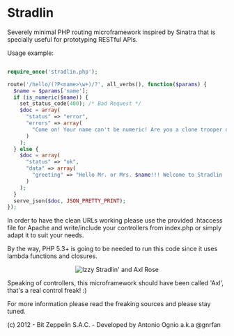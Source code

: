 Stradlin
========

Severely minimal PHP routing microframework inspired by Sinatra that is specially useful for prototyping RESTful APIs.

Usage example:

```php

require_once('stradlin.php');

route('/hello/(?P<name>\w+)/?', all_verbs(), function($params) {
  $name = $params['name'];
  if (is_numeric($name)) {
    set_status_code(400); /* Bad Request */
    $doc = array(
      "status" => "error",
      "errors" => array(
        "Come on! Your name can't be numeric! Are you a clone trooper or what?"
      )
    );
  } else {
    $doc = array(
      "status" => "ok",
      "data" => array(
        "greeting" => "Hello Mr. or Mrs. $name!!! Welcome to Stradlin :)"
      )
    );
  }
  serve_json($doc, JSON_PRETTY_PRINT);
});
```

In order to have the clean URLs working please use the provided .htaccess file for Apache and write/include your controllers from index.php or simply adapt it to suit your needs.

By the way, PHP 5.3+ is going to be needed to run this code since it uses lambda functions and closures.

<p align="center">
  <img src="http://stradlin.bitzeppelin.com/images/izzy-and-axl.jpg" alt="Izzy Stradlin' and Axl Rose" />
</p>

Speaking of controllers, this microframework should have been called 'Axl', that's a real control freak! :)

For more information please read the freaking sources and please stay tuned.

(c) 2012 - Bit Zeppelin S.A.C. - Developed by Antonio Ognio a.k.a @gnrfan
